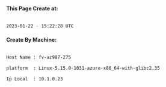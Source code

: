 
   
#### This Page Create at:

```bash

2023-01-22 - 15:22:28 UTC

```

#### Create By Machine:

```bash

Host Name : fv-az987-275

platform  : Linux-5.15.0-1031-azure-x86_64-with-glibc2.35

Ip Local  : 10.1.0.23

```


